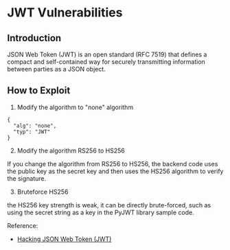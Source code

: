 # JWT Vulnerabilities
## Introduction
JSON Web Token (JWT) is an open standard (RFC 7519) that defines a compact and self-contained way for securely transmitting information between parties as a JSON object.

## How to Exploit
1. Modify the algorithm to "none" algorithm
```
{
  "alg": "none",
  "typ": "JWT"
}
```
2. Modify the algorithm RS256 to HS256

If you change the algorithm from RS256 to HS256, the backend code uses the public key as the secret key and then uses the HS256 algorithm to verify the signature.

3. Bruteforce HS256
   
the HS256 key strength is weak, it can be directly brute-forced, such as using the secret string as a key in the PyJWT library sample code.

Reference:
- [Hacking JSON Web Token (JWT)](https://medium.com/101-writeups/hacking-json-web-token-jwt-233fe6c862e6)
